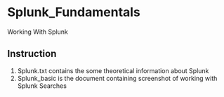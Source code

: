 # Splunk_Fundamentals
Working With Splunk
## Instruction
1. Splunk.txt contains the some theoretical information about Splunk
2. Splunk_basic is the document containing screenshot of working with Splunk Searches
